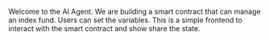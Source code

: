 Welcome to the AI Agent.
We are building a smart contract that can manage an index fund.
Users can set the variables.
This is a simple frontend to interact with the smart contract and show share the state.
